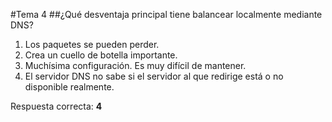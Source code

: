 #Tema 4
##¿Qué desventaja principal tiene balancear localmente mediante DNS?
1. Los paquetes se pueden perder.
2. Crea un cuello de botella importante.
3. Muchísima configuración. Es muy difícil de mantener.
4. El servidor DNS no sabe si el servidor al que redirige está o no disponible realmente.

Respuesta correcta: **4**

